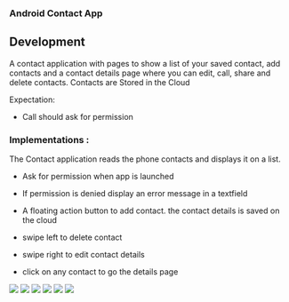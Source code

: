 ### Android Contact App

## Development
A contact application with pages to show a list of your saved contact, add contacts and a contact details page where you can edit, call, share and delete contacts. Contacts are Stored in the Cloud

Expectation: 


-   Call should ask for permission

### Implementations : 

The Contact application reads the phone contacts and displays it on a list.  

-   Ask for permission when app is launched 

-   If permission is denied display an error message in a textfield 

-   A floating action button to add contact. the contact details is saved on the cloud

-   swipe left to delete contact

-   swipe right to edit contact details

-   click on any contact to go the details page


  ![](app/src/main/res/drawable/screenshot_contact_list.png)
  ![](app/src/main/res/drawable/screenshot_add_contact_fragment.png)
  ![](app/src/main/res/drawable/screenshot_swipe.png)
  ![](app/src/main/res/drawable/screenshot_alertdialog.png)
  ![](app/src/main/res/drawable/screenshot_updatecontact.png)
  ![](app/src/main/res/drawable/screenshot_contactdetail.png)
